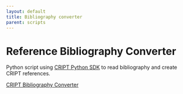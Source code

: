 ```yaml
---
layout: default
title: Bibliography converter
parent: scripts
---
```


# Reference Bibliography Converter

Python script using [CRIPT Python SDK](https://pypi.org/project/cript/) to read bibliography and create CRIPT references.

[CRIPT Bibliography Converter]()
